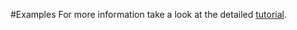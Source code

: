 #Examples
For more information take a look at the detailed [tutorial](http://docs.mitk.org/nightly/TutorialPage.html).
